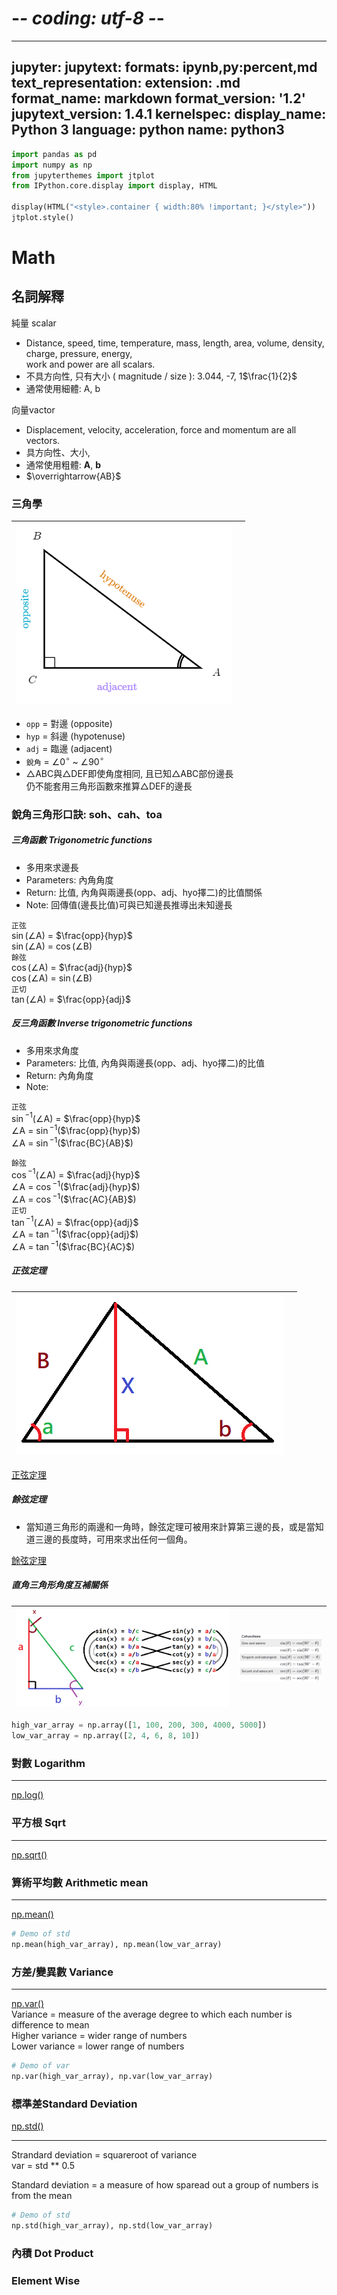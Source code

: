 # -*- coding: utf-8 -*-
---
jupyter:
  jupytext:
    formats: ipynb,py:percent,md
    text_representation:
      extension: .md
      format_name: markdown
      format_version: '1.2'
      jupytext_version: 1.4.1
  kernelspec:
    display_name: Python 3
    language: python
    name: python3
---

```python
import pandas as pd
import numpy as np
from jupyterthemes import jtplot
from IPython.core.display import display, HTML

display(HTML("<style>.container { width:80% !important; }</style>"))
jtplot.style()
```

# Math


## 名詞解釋
純量 scalar  
* Distance, speed, time, temperature, mass, length, area, volume, density, charge, pressure, energy,   
  work and power are all scalars.
* 不具方向性, 只有大小 ( magnitude / size ): 3.044, -7, 1$\frac{1}{2}$
* 通常使用細體: A, b  

向量vactor 
* Displacement, velocity, acceleration, force and momentum are all vectors.
* 具方向性、大小,
* 通常使用粗體: **A**, **b**
* $\overrightarrow{AB}$


### 三角學
![](./source/math_01_01.png)||
--- | ---
  
* `opp` = 對邊 (opposite)<br/>
* `hyp` = 斜邊 (hypotenuse)<br/>
* `adj` = 臨邊 (adjacent)<br/>
* `銳角` = $\angle$0$^\circ$ ~ $\angle$90$^\circ$<br/>   
* $\bigtriangleup$ABC與$\bigtriangleup$DEF即使角度相同, 且已知$\bigtriangleup$ABC部份邊長<br/> 
仍不能套用三角形函數來推算$\bigtriangleup$DEF的邊長

### 銳角三角形口訣: soh、cah、toa<br/> 
##### 三角函數 Trigonometric functions <br/>

* 多用來求邊長<br/>
* Parameters: 內角角度<br/>
* Return: 比值, 內角與兩邊長(opp、adj、hyo擇二)的比值關係<br/>
* Note: 回傳值(邊長比值)可與已知邊長推導出未知邊長<br/>

`正弦`<br/>
$\sin$($\angle$A) = $\frac{opp}{hyp}$<br/>
$\sin$($\angle$A) = $\cos$($\angle$B)<br/>
`餘弦`<br/>
$\cos$($\angle$A) = $\frac{adj}{hyp}$<br/>
$\cos$($\angle$A) = $\sin$($\angle$B)<br/> 
`正切`<br/> 
$\tan$($\angle$A) = $\frac{opp}{adj}$<br/>

##### 反三角函數 Inverse trigonometric functions<br/>

* 多用來求角度<br/>
* Parameters: 比值, 內角與兩邊長(opp、adj、hyo擇二)的比值<br/>
* Return: 內角角度<br/>
* Note: <br/>

`正弦` <br/> 
$\sin$$^{-1}$($\angle$A) = $\frac{opp}{hyp}$<br/> 
$\angle$A = $\sin$$^{-1}$($\frac{opp}{hyp}$)<br/>
$\angle$A = $\sin$$^{-1}$($\frac{BC}{AB}$)<br/>

`餘弦`<br/> 
$\cos$$^{-1}$($\angle$A) = $\frac{adj}{hyp}$<br/> 
$\angle$A = $\cos$$^{-1}$($\frac{adj}{hyp}$)<br/>
$\angle$A = $\cos$$^{-1}$($\frac{AC}{AB}$)<br/>
`正切`<br/> 
$\tan$$^{-1}$($\angle$A) = $\frac{opp}{adj}$<br/> 
$\angle$A = $\tan$$^{-1}$($\frac{opp}{adj}$)<br/>
$\angle$A = $\tan$$^{-1}$($\frac{BC}{AC}$)<br/>

##### 正弦定理<br/>
![](./source/math_01_04.png)||
--- | ---  
[正弦定理](https://zh.wikipedia.org/wiki/%E6%AD%A3%E5%BC%A6%E5%AE%9A%E7%90%86)  <br/>

##### 餘弦定理<br/>
* 當知道三角形的兩邊和一角時，餘弦定理可被用來計算第三邊的長，或是當知道三邊的長度時，可用來求出任何一個角。

[餘弦定理](https://zh.wikipedia.org/wiki/%E9%A4%98%E5%BC%A6%E5%AE%9A%E7%90%86)  <br/>
##### 直角三角形角度互補關係<br/>
![](./source/math_01_03.png)|![](./source/math_01_02.png)|
--- | ---
  



```python
high_var_array = np.array([1, 100, 200, 300, 4000, 5000])
low_var_array = np.array([2, 4, 6, 8, 10])
```

### 對數 Logarithm
---

[np.log()](https://docs.scipy.org/doc/numpy/reference/generated/numpy.log.html)



### 平方根 Sqrt
---
[np.sqrt()](https://docs.scipy.org/doc/numpy/reference/generated/numpy.sqrt.html)


### 算術平均數 Arithmetic mean
---
[np.mean()](https://docs.scipy.org/doc/numpy/reference/generated/numpy.mean.html)

```python
# Demo of std 
np.mean(high_var_array), np.mean(low_var_array)
```

### 方差/變異數 Variance
---
[np.var()](https://docs.scipy.org/doc/numpy/reference/generated/numpy.var.html)  
Variance = measure of the average degree to which each number is difference to mean  
Higher variance = wider range of numbers  
Lower variance = lower range of numbers  

```python
# Demo of var
np.var(high_var_array), np.var(low_var_array)
```

<!-- #region -->


### 標準差Standard Deviation
[np.std()](https://docs.scipy.org/doc/numpy/reference/generated/numpy.std.html)
     
---
Strandard deviation = squareroot of variance  
var = std ** 0.5  

Standard deviation = a measure of how sparead out a group of numbers is from the mean
<!-- #endregion -->

```python
# Demo of std 
np.std(high_var_array), np.std(low_var_array)
```

### 內積 Dot Product


### Element Wise
